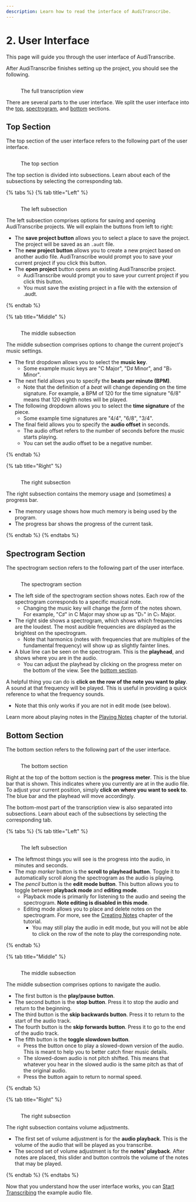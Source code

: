 ```yaml
---
description: Learn how to read the interface of AudiTranscribe.
---
```


# 2. User Interface

This page will guide you through the user interface of AudiTranscribe.

After AudiTranscribe finishes setting up the project, you should see the following.

<figure>
    <img src="img/2-user-interface/ui.jpg" alt="">
    <figcaption>
        <p>The full transcription view</p>
    </figcaption>
</figure>

There are several parts to the user interface. We split the user interface into
the [top](2-user-interface.md#top-section), [spectrogram](2-user-interface.md#spectrogram-section),
and [bottom](2-user-interface.md#bottom-section) sections.

## Top Section

The top section of the user interface refers to the following part of the user interface.

<figure>
    <img src="img/2-user-interface/top.jpg" alt="">
    <figcaption>
        <p>The top section</p>
    </figcaption>
</figure>

The top section is divided into subsections. Learn about each of the subsections by selecting the corresponding tab.

{% tabs %}
{% tab title="Left" %}
<figure>
    <img src="img/2-user-interface/top-left.jpg" alt="">
    <figcaption>
        <p>The left subsection</p>
    </figcaption>
</figure>

The left subsection comprises options for saving and opening AudiTranscribe projects. We will explain the buttons from
left to right:

* The **save project button** allows you to select a place to save the project. The project will be saved as an `.audt`
  file.
* The **new project button** allows you to create a new project based on another audio file. AudiTranscribe would prompt
  you to save your current project if you click this button.
* The **open project** button opens an existing AudiTranscribe project.
    * AudiTranscribe would prompt you to save your current project if you click this button.
    * You must save the existing project in a file with the extension of .audt.

{% endtab %}

{% tab title="Middle" %}
<figure>
    <img src="img/2-user-interface/top-middle.jpg" alt="">
    <figcaption>
        <p>The middle subsection</p>
    </figcaption>
</figure>

The middle subsection comprises options to change the current project's music settings.

* The first dropdown allows you to select the **music key**.
    * Some example music keys are "C Major", "D♯ Minor", and "B♭ Minor".
* The next field allows you to specify the **beats per minute (BPM)**.
    * Note that the definition of a _beat_ will change depending on the time signature. For example, a BPM of 120 for
      the time signature "6/8" means that 120 eighth notes will be played.
* The following dropdown allows you to select the **time signature** of the piece.
    * Some example time signatures are "4/4", "6/8", "3/4".
* The final field allows you to specify the **audio offset** in seconds.
    * The audio offset refers to the number of seconds before the music starts playing.
    * You can set the audio offset to be a negative number.

{% endtab %}

{% tab title="Right" %}
<figure>
    <img src="img/2-user-interface/top-right.jpg" alt="">
    <figcaption>
        <p>The right subsection</p>
    </figcaption>
</figure>

The right subsection contains the memory usage and (sometimes) a progress bar.

* The memory usage shows how much memory is being used by the program.
* The progress bar shows the progress of the current task.

{% endtab %}
{% endtabs %}

## Spectrogram Section

The spectrogram section refers to the following part of the user interface.

<figure>
    <img src="img/2-user-interface/spectrogram.jpg" alt="">
    <figcaption>
        <p>The spectrogram section</p>
    </figcaption>
</figure>

* The left side of the spectrogram section shows notes. Each row of the spectrogram corresponds to a specific musical
  note.
    * Changing the music key will change the _form_ of the notes shown. For example, "C♯" in C Major may show up as "D♭"
      in C♭ Major.
* The right side shows a spectrogram, which shows which frequencies are the loudest. The most audible frequencies are
  displayed as the brightest on the spectrogram.
    * Note that harmonics (notes with frequencies that are multiples of the fundamental frequency) will show up as
      slightly fainter lines.
* A blue line can be seen on the spectrogram. This is the **playhead**, and shows where you are in the audio.
    * You can adjust the playhead by clicking on the progress meter on the bottom of the view. See
      the [bottom section](2-user-interface.md#bottom-section).

A helpful thing you can do is **click on the row of the note you want to play**. A sound at that frequency will be
played. This is useful in providing a quick reference to what the frequency sounds.

* Note that this only works if you are not in edit mode (see below).

Learn more about playing notes in the [Playing Notes](IdeaProjects/AudiTranscribe/docs/reference/playing-notes.md) chapter of the tutorial.

## Bottom Section

The bottom section refers to the following part of the user interface.

<figure>
    <img src="img/2-user-interface/bottom.jpg" alt="">
    <figcaption>
        <p>The bottom section</p>
    </figcaption>
</figure>

Right at the top of the bottom section is the **progress meter**. This is the blue bar that is shown. This indicates
where you currently are at in the audio file. To adjust your current position, simply **click on where you want to seek
to**. The blue bar and the playhead will move accordingly.

The bottom-most part of the transcription view is also separated into subsections. Learn about each of the subsections
by selecting the corresponding tab.

{% tabs %}
{% tab title="Left" %}
<figure>
    <img src="img/2-user-interface/bottom-left.jpg" alt="">
    <figcaption>
        <p>The left subsection</p>
    </figcaption>
</figure>

* The leftmost things you will see is the progress into the audio, in minutes and seconds.
* The _map marker_ button is the **scroll to playhead button**. Toggle it to automatically scroll along the spectrogram
  as the audio is playing.
* The _pencil_ button is the **edit mode button**. This button allows you to toggle between **playback mode** and
  **editing mode**.
    * Playback mode is primarily for listening to the audio and seeing the spectrogram. **Note editing is disabled in
      this mode**.
    * Editing mode allows you to place and delete notes on the spectrogram. For more, see
      the [Creating Notes](IdeaProjects/AudiTranscribe/docs/reference/creating-and-editing-notes.md) chapter of the tutorial.
        * You may still play the audio in edit mode, but you will not be able to click on the row of the note to play
          the corresponding note.

{% endtab %}

{% tab title="Middle" %}
<figure>
    <img src="img/2-user-interface/bottom-middle.jpg" alt="">
    <figcaption>
        <p>The middle subsection</p>
    </figcaption>
</figure>

The middle subsection comprises options to navigate the audio.

* The first button is the **play/pause button**.
* The second button is the **stop button**. Press it to stop the audio and return to the beginning.
* The third button is the **skip backwards button**. Press it to return to the start of the audio track.
* The fourth button is the **skip forwards button**. Press it to go to the end of the audio track.
* The fifth button is the **toggle slowdown button**.
    * Press the button once to play a slowed-down version of the audio. This is meant to help you to better catch finer
      music details.
    * The slowed-down audio is not pitch shifted. This means that whatever you hear in the slowed audio is the same
      pitch as that of the original audio.
    * Press the button again to return to normal speed.

{% endtab %}

{% tab title="Right" %}
<figure>
    <img src="img/2-user-interface/bottom-right.jpg" alt="">
    <figcaption>
        <p>The right subsection</p>
    </figcaption>
</figure>

The right subsection contains volume adjustments.

* The first set of volume adjustment is for the **audio playback**. This is the volume of the audio that will be played
  as you transcribe.
* The second set of volume adjustment is for the **notes' playback**. After notes are placed, this slider and button
  controls the volume of the notes that may be played.

{% endtab %}
{% endtabs %}

Now that you understand how the user interface works, you can [Start Transcribing](3-beginning-to-transcribe.md) the
example audio file.
